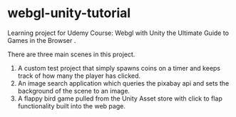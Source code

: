 # webgl-unity-tutorial
Learning project for Udemy Course: Webgl with Unity the Ultimate Guide to Games in the Browser .

There are three main scenes in this project.  
1) A custom test project that simply spawns coins on a timer and keeps track of how many the player has clicked.
2) An image search application which queries the pixabay api and sets the background of the scene to an image.
3) A flappy bird game pulled from the Unity Asset store with click to flap functionality built into the web page.
